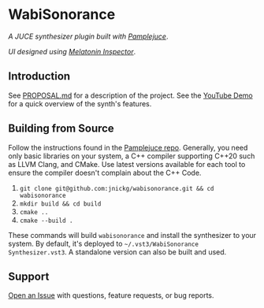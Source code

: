 # WabiSonorance

_A JUCE synthesizer plugin built with [Pamplejuce](https://github.com/sudara/pamplejuce/blob/main/README.md)_.

_UI designed using [Melatonin Inspector](https://github.com/sudara/melatonin_inspector)_.

## Introduction

See [PROPOSAL.md](./PROPOSAL.md) for a description of the project. See the [YouTube Demo](https://youtu.be/3KDtoU0Px40) for a quick overview of the synth's features.

## Building from Source

Follow the instructions found in the [Pamplejuce repo](https://github.com/sudara/pamplejuce). Generally, you need only basic libraries on your system, a C++ compiler supporting C++20 such as LLVM Clang, and CMake. Use latest versions available for each tool to ensure the compiler doesn't complain about the C++ Code.

1. `git clone git@github.com:jnickg/wabisonorance.git && cd wabisonorance`
2. `mkdir build && cd build`
3. `cmake ..`
4. `cmake --build .`

These commands will build `wabisonorance` and install the synthesizer to your system. By default, it's deployed to `~/.vst3/WabiSonorance Synthesizer.vst3`. A standalone version can also be built and used.

## Support

[Open an Issue](https://github.com/jnickg/wabisonorance/issues/new) with questions, feature requests, or bug reports.
